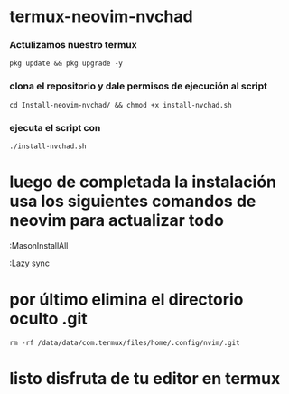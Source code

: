 # termux-neovim-nvchad 

### **Actulizamos nuestro termux**

<pre><code>pkg update && pkg upgrade -y</code></pre>


### **clona el repositorio y dale permisos de ejecución al script**

<pre><code>cd Install-neovim-nvchad/ && chmod +x install-nvchad.sh</code></pre>

### ejecuta el script con 

<pre><code>./install-nvchad.sh</code></pre>

# luego de completada la instalación usa los siguientes comandos de neovim para actualizar todo 

:MasonInstallAll


:Lazy sync

# por último elimina el directorio oculto .git 

<pre><code>rm -rf /data/data/com.termux/files/home/.config/nvim/.git</code></pre>

# listo disfruta de tu editor en termux 
